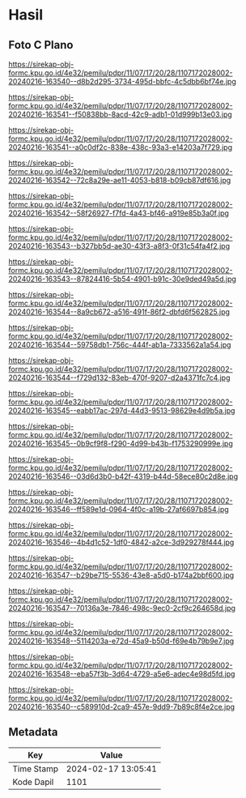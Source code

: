 # Hasil

## Foto C Plano

https://sirekap-obj-formc.kpu.go.id/4e32/pemilu/pdpr/11/07/17/20/28/1107172028002-20240216-163540--d8b2d295-3734-495d-bbfc-4c5dbb6bf74e.jpg

https://sirekap-obj-formc.kpu.go.id/4e32/pemilu/pdpr/11/07/17/20/28/1107172028002-20240216-163541--f50838bb-8acd-42c9-adb1-01d999b13e03.jpg

https://sirekap-obj-formc.kpu.go.id/4e32/pemilu/pdpr/11/07/17/20/28/1107172028002-20240216-163541--a0c0df2c-838e-438c-93a3-e14203a7f729.jpg

https://sirekap-obj-formc.kpu.go.id/4e32/pemilu/pdpr/11/07/17/20/28/1107172028002-20240216-163542--72c8a29e-ae11-4053-b818-b09cb87df616.jpg

https://sirekap-obj-formc.kpu.go.id/4e32/pemilu/pdpr/11/07/17/20/28/1107172028002-20240216-163542--58f26927-f7fd-4a43-bf46-a919e85b3a0f.jpg

https://sirekap-obj-formc.kpu.go.id/4e32/pemilu/pdpr/11/07/17/20/28/1107172028002-20240216-163543--b327bb5d-ae30-43f3-a8f3-0f31c54fa4f2.jpg

https://sirekap-obj-formc.kpu.go.id/4e32/pemilu/pdpr/11/07/17/20/28/1107172028002-20240216-163543--87824416-5b54-4901-b91c-30e9ded49a5d.jpg

https://sirekap-obj-formc.kpu.go.id/4e32/pemilu/pdpr/11/07/17/20/28/1107172028002-20240216-163544--8a9cb672-a516-491f-86f2-dbfd6f562825.jpg

https://sirekap-obj-formc.kpu.go.id/4e32/pemilu/pdpr/11/07/17/20/28/1107172028002-20240216-163544--59758db1-756c-444f-ab1a-7333562a1a54.jpg

https://sirekap-obj-formc.kpu.go.id/4e32/pemilu/pdpr/11/07/17/20/28/1107172028002-20240216-163544--f729d132-83eb-470f-9207-d2a4371fc7c4.jpg

https://sirekap-obj-formc.kpu.go.id/4e32/pemilu/pdpr/11/07/17/20/28/1107172028002-20240216-163545--eabb17ac-297d-44d3-9513-98629e4d9b5a.jpg

https://sirekap-obj-formc.kpu.go.id/4e32/pemilu/pdpr/11/07/17/20/28/1107172028002-20240216-163545--0b9cf9f8-f290-4d99-b43b-f1753290999e.jpg

https://sirekap-obj-formc.kpu.go.id/4e32/pemilu/pdpr/11/07/17/20/28/1107172028002-20240216-163546--03d6d3b0-b42f-4319-b44d-58ece80c2d8e.jpg

https://sirekap-obj-formc.kpu.go.id/4e32/pemilu/pdpr/11/07/17/20/28/1107172028002-20240216-163546--ff589e1d-0964-4f0c-a19b-27af6697b854.jpg

https://sirekap-obj-formc.kpu.go.id/4e32/pemilu/pdpr/11/07/17/20/28/1107172028002-20240216-163546--4b4d1c52-1df0-4842-a2ce-3d929278f444.jpg

https://sirekap-obj-formc.kpu.go.id/4e32/pemilu/pdpr/11/07/17/20/28/1107172028002-20240216-163547--b29be715-5536-43e8-a5d0-b174a2bbf600.jpg

https://sirekap-obj-formc.kpu.go.id/4e32/pemilu/pdpr/11/07/17/20/28/1107172028002-20240216-163547--70136a3e-7846-498c-9ec0-2cf9c264658d.jpg

https://sirekap-obj-formc.kpu.go.id/4e32/pemilu/pdpr/11/07/17/20/28/1107172028002-20240216-163548--5114203a-e72d-45a9-b50d-f69e4b79b9e7.jpg

https://sirekap-obj-formc.kpu.go.id/4e32/pemilu/pdpr/11/07/17/20/28/1107172028002-20240216-163548--eba57f3b-3d64-4729-a5e6-adec4e98d5fd.jpg

https://sirekap-obj-formc.kpu.go.id/4e32/pemilu/pdpr/11/07/17/20/28/1107172028002-20240216-163540--c589910d-2ca9-457e-9dd9-7b89c8f4e2ce.jpg


## Metadata

| Key        | Value               |
| ---------- | ------------------- |
| Time Stamp | 2024-02-17 13:05:41 |
| Kode Dapil | 1101                |



